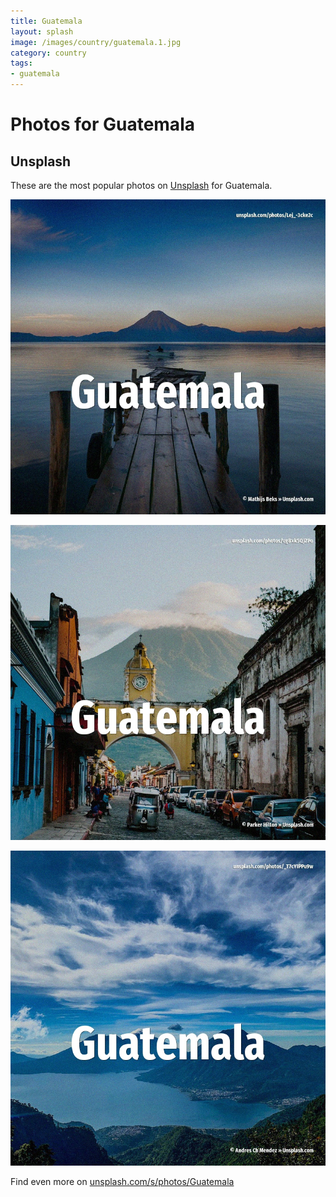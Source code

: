 ```yaml
---
title: Guatemala
layout: splash
image: /images/country/guatemala.1.jpg
category: country
tags:
- guatemala
---
```

# Photos for Guatemala

## Unsplash

These are the most popular photos on [Unsplash](https://unsplash.com) for Guatemala.

![Guatemala](/images/country/guatemala.1.jpg)

![Guatemala](/images/country/guatemala.2.jpg)

![Guatemala](/images/country/guatemala.3.jpg)

Find even more on [unsplash.com/s/photos/Guatemala](https://unsplash.com/s/photos/Guatemala)